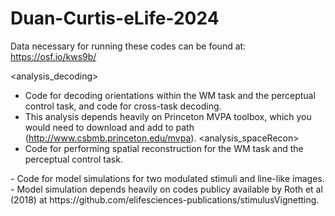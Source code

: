 # Duan-Curtis-eLife-2024
Data necessary for running these codes can be found at: https://osf.io/kws9b/ 

<analysis_decoding>
- Code for decoding orientations within the WM task and the perceptual control task, and code for cross-task decoding.
- This analysis depends heavily on Princeton MVPA toolbox, which you would need to download and add to path (http://www.csbmb.princeton.edu/mvpa).
<analysis_spaceRecon>
- Code for performing spatial reconstruction for the WM task and the perceptual control task.
<models>
- Code for model simulations for two modulated stimuli and line-like images.
- Model simulation depends heavily on codes publicy available by Roth et al (2018) at https://github.com/elifesciences-publications/stimulusVignetting.
